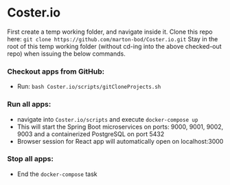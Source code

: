 # Coster.io

First create a temp working folder, and navigate inside it. 
Clone this repo here: `git clone https://github.com/marton-bod/Coster.io.git`
Stay in the root of this temp working folder (without cd-ing into the above checked-out repo) when issuing the below commands.

### Checkout apps from GitHub:
* Run: `bash Coster.io/scripts/gitCloneProjects.sh`

### Run all apps:
* navigate into `Coster.io/scripts` and execute `docker-compose up`
* This will start the Spring Boot microservices on ports: 9000, 9001, 9002, 9003
  and a containerized PostgreSQL on port 5432
* Browser session for React app will automatically open on localhost:3000

### Stop all apps:
- End the `docker-compose` task
